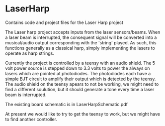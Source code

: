 # LaserHarp
Contains code and project files for the Laser Harp project

The Laser harp project accepts inputs from the laser sensors/beams. When a laser beam is interrupted, the consequent signal will be converted into a musical/audio output corresponding with the 'string' played. As such, this functions generally as a classical harp, simply implementing the lasers to operate as harp strings.

Currently the project is controlled by a teensy with an audio shield. The 5 volt power source is stepped down to 3.3 volts to power the always on lasers which are pointed at photodiodes. The photodiodes each have a simple BJT circuit to amplify their output which is detected by the teensy. The audio shield on the teensy apears to not be working, we might need to find a different soulution, but it should generate a tone every time a laser beam is interrupted.

The existing board schematic is in LaserHarpSchematic.pdf

At present we would like to try to get the teensy to work, but we might have to find another controller.
